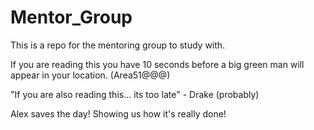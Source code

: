 # Mentor_Group

This is a repo for the mentoring group to study with.  

If you are reading this you have 10 seconds before a big green man will appear in your location. (Area51@@@)

"If you are also reading this... its too late" - Drake (probably)

Alex saves the day!  Showing us how it's really done!
